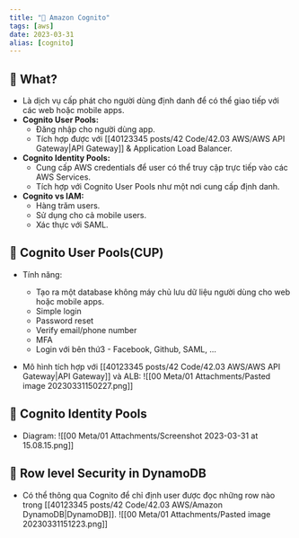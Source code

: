 ```yaml
---
title: "🌱 Amazon Cognito"
tags: [aws]
date: 2023-03-31
alias: [cognito]
---
```


## 🌿 What?
- Là dịch vụ cấp phát cho người dùng định danh để có thể giao tiếp với các web hoặc mobile apps.
- **Cognito User Pools:**
	- Đăng nhập cho người dùng app.
	- Tích hợp được với [[40123345 posts/42 Code/42.03 AWS/AWS API Gateway|API Gateway]] & Application Load Balancer.
- **Cognito Identity Pools:**
	- Cung cấp AWS credentials để user có thể truy cập trực tiếp vào các AWS Services.
	- Tích hợp với Cognito User Pools như một nơi cung cấp định danh.
- **Cognito vs IAM:** 
	- Hàng trăm users.
	- Sử dụng cho cả mobile users.
	- Xác thực với SAML.
## 🌿 Cognito User Pools(CUP)
- Tính năng:
	- Tạo ra một database không máy chủ lưu dữ liệu người dùng cho web hoặc mobile apps.
	- Simple login
	- Password reset
	- Verify email/phone number
	- MFA
	- Login với bên thứ3 - Facebook, Github, SAML, ...

- Mô hình tích hợp với [[40123345 posts/42 Code/42.03 AWS/AWS API Gateway|API Gateway]] và ALB:
![[00 Meta/01 Attachments/Pasted image 20230331150227.png]]


## 🌿 Cognito Identity Pools
- Diagram:
![[00 Meta/01 Attachments/Screenshot 2023-03-31 at 15.08.15.png]]

## 🌿 Row level Security in DynamoDB
- Có thể thông qua Cognito để chỉ định user được đọc những row nào trong [[40123345 posts/42 Code/42.03 AWS/Amazon DynamoDB|DynamoDB]].
![[00 Meta/01 Attachments/Pasted image 20230331151223.png]]